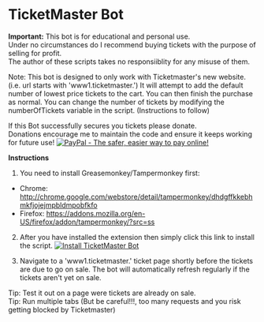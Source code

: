 # TicketMaster Bot

**Important:** 
This bot is for educational and personal use.  
Under no circumstances do I recommend buying tickets with the purpose of selling for profit.  
The author of these scripts takes no responsiiblity for any misuse of them.

Note: This bot is designed to only work with Ticketmaster's new website. (i.e. url starts with 'www1.ticketmaster.')
It will attempt to add the default number of lowest price tickets to the cart. You can then finish the purchase as normal.
You can change the number of tickets by modifying the numberOfTickets variable in the script. (Instructions to follow)

If this Bot successfully secures you tickets please donate.  
Donations encourage me to maintain the code and ensure it keeps working for future use!
[![PayPal - The safer, easier way to pay online!](https://www.paypalobjects.com/en_GB/i/btn/btn_donate_SM.gif "PayPal - The safer, easier way to pay online!")](https://www.paypal.me/ticketmasterbot)


**Instructions**

1) You need to install Greasemonkey/Tampermonkey first:
* Chrome: http://chrome.google.com/webstore/detail/tampermonkey/dhdgffkkebhmkfjojejmpbldmpobfkfo
* Firefox: https://addons.mozilla.org/en-US/firefox/addon/tampermonkey/?src=ss  

2) After you have installed the extension then simply click this link to install the script.
[![Install TicketMaster Bot](https://github.com/spikeruk/TicketmasterBot/blob/master/resources/install.png)](https://github.com/spikeruk/TicketmasterBot/raw/master/ticketmasterbot.user.js)


3) Navigate to a 'www1.ticketmaster.' ticket page shortly before the tickets are due to go on sale.
The bot will automatically refresh regularly if the tickets aren't yet on sale.  


Tip: Test it out on a page were tickets are already on sale.  
Tip: Run multiple tabs (But be careful!!!, too many requests and you risk getting blocked by Ticketmaster)

